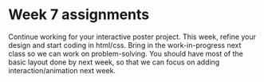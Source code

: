 # Week 7 assignments

Continue working for your interactive poster project. This week, refine your design and start coding in html/css. Bring in the work-in-progress next class so we can work on problem-solving. You should have most of the basic layout done by next week, so that we can focus on adding interaction/animation next week.
